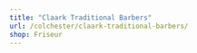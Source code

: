 ```yaml
---
title: "Claark Traditional Barbers"
url: /colchester/claark-traditional-barbers/
shop: Friseur
---
```

